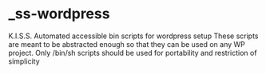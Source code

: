 # _ss-wordpress
K.I.S.S. Automated accessible bin scripts for wordpress setup
These scripts are meant to be abstracted enough so that they can be used on any WP project.
Only /bin/sh scripts should be used for portability and restriction of simplicity
